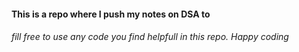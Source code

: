 #### This is a repo where I push my notes on DSA to 

###### fill free to use any code you find helpfull in this repo. Happy coding